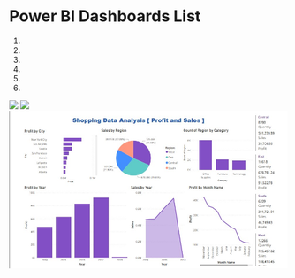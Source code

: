 # Power BI Dashboards List

1. 
2. 
3. 
4. 
5. 
6. 


<img src='E Commerce Data Analysis.jpg' class="center">
<img src='Power Bi Dashboard.jpg' class="center">
<img src='Shopping Data.jpg' class="center">
